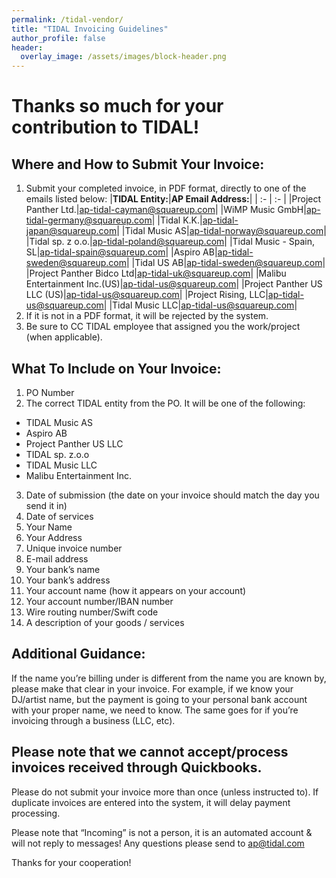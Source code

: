 ```yaml
---
permalink: /tidal-vendor/
title: "TIDAL Invoicing Guidelines"
author_profile: false
header:
  overlay_image: /assets/images/block-header.png
---
```


# Thanks so much for your contribution to TIDAL!

## Where and How to Submit Your Invoice:

1. Submit your completed invoice, in PDF format, directly to one of the emails listed below:
|**TIDAL Entity:**|**AP Email Address:**|
| :- | :- |
|Project Panther Ltd.|ap-tidal-cayman@squareup.com|
|WiMP Music GmbH|ap-tidal-germany@squareup.com|
|Tidal K.K.|ap-tidal-japan@squareup.com|
|Tidal Music AS|ap-tidal-norway@squareup.com|
|Tidal sp. z o.o.|ap-tidal-poland@squareup.com|
|Tidal Music - Spain, SL|ap-tidal-spain@squareup.com|
|Aspiro AB|ap-tidal-sweden@squareup.com|
|Tidal US AB|ap-tidal-sweden@squareup.com|
|Project Panther Bidco Ltd|ap-tidal-uk@squareup.com|
|Malibu Entertainment Inc.(US)|ap-tidal-us@squareup.com|
|Project Panther US LLC (US)|ap-tidal-us@squareup.com|
|Project Rising, LLC|ap-tidal-us@squareup.com|
|Tidal Music LLC|ap-tidal-us@squareup.com|
2. If it is not in a PDF format, it will be rejected by the system.
3. Be sure to CC TIDAL employee that assigned you the work/project (when applicable).


## What To Include on Your Invoice:

1. PO Number
2. The correct TIDAL entity from the PO. It will be one of the following:
  * TIDAL Music AS
  * Aspiro AB
  * Project Panther US LLC
  * TIDAL sp. z.o.o
  * TIDAL Music LLC
  * Malibu Entertainment Inc.
3. Date of submission (the date on your invoice should match the day you send it in)
4. Date of services
5. Your Name
6. Your Address
7. Unique invoice number
8. E-mail address
9. Your bank’s name
10. Your bank’s address
11. Your account name (how it appears on your account)
12. Your account number/IBAN number
13. Wire routing number/Swift code
14. A description of your goods / services

## Additional Guidance:

If the name you’re billing under is different from the name you are known by, please make that clear in your invoice. For example, if we know your DJ/artist name, but the payment is going to your personal bank account with your proper name, we need to know. The same goes for if you’re invoicing through a business (LLC, etc).

## Please note that we cannot accept/process invoices received through Quickbooks.

Please do not submit your invoice more than once (unless instructed to). If duplicate invoices are entered into the system, it will delay payment processing.

Please note that “Incoming” is not a person, it is an automated account & will not reply to messages! Any questions please send to [ap@tidal.com](ap@tidal.com)

Thanks for your cooperation!
